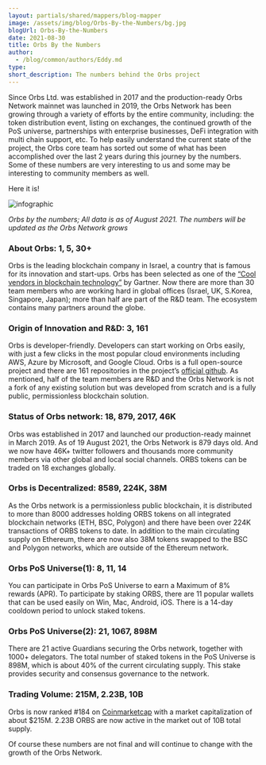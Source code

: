```yaml
---
layout: partials/shared/mappers/blog-mapper
image: /assets/img/blog/Orbs-By-the-Numbers/bg.jpg
blogUrl: Orbs-By-the-Numbers
date: 2021-08-30
title: Orbs By the Numbers 
author:
  - /blog/common/authors/Eddy.md
type:
short_description: The numbers behind the Orbs project
---
```


Since Orbs Ltd. was established in 2017 and the production-ready Orbs Network mainnet was launched in 2019, the Orbs Network has been growing through a variety of efforts by the entire community, including: the token distribution event, listing on exchanges, the continued growth of the PoS universe, partnerships with enterprise businesses, DeFi integration with multi chain support, etc. To help easily understand the current state of the project, the Orbs core team  has  sorted out some of what has been accomplished  over the last 2 years during this journey by the numbers. Some of these numbers are very interesting to us and some may be interesting to community members as well.

Here it is!

![infographic](/assets/img/blog/Orbs-By-the-Numbers/img1.jpg)

_Orbs by the numbers; All data is as of August 2021. The numbers will be updated as the Orbs Network grows_

### About Orbs: 1, 5, 30+

Orbs is the leading blockchain company in Israel, a country that is famous for its innovation and start-ups. Orbs has been selected as one of the [“Cool vendors in blockchain technology”](https://www.gartner.com/en/documents/3889066) by Gartner. Now there are more than 30 team members who are working hard in global offices (Israel, UK, S.Korea, Singapore, Japan); more than half are part of the R&D team. The ecosystem contains many partners around the globe.

### Origin of Innovation and R&D: 3, 161

Orbs is developer-friendly. Developers can start working on Orbs easily, with just a few clicks in the most popular cloud environments including AWS, Azure by Microsoft, and Google Cloud. Orbs is a full open-source project and there are 161 repositories in the project’s [official github](https://github.com/orbs-network). As mentioned, half of the team members are R&D and the Orbs Network is not a fork of any existing solution but was developed from scratch and is a fully public, permissionless blockchain solution.

### Status of Orbs network: 18, 879, 2017, 46K

Orbs was established in 2017 and launched our production-ready mainnet in March 2019. As of 19 August 2021, the Orbs Network is 879 days old. And we now have 46K+ twitter followers and thousands more community members via other global and local social channels. ORBS tokens can be traded on 18 exchanges globally.

### Orbs is Decentralized: 8589, 224K, 38M

As the Orbs network is a permissionless public blockchain, it is distributed to more than 8000 addresses holding ORBS tokens on all integrated blockchain networks (ETH, BSC, Polygon) and there have been over 224K transactions of ORBS tokens to date. In addition to the main circulating supply on Ethereum,  there are now also 38M tokens swapped to the BSC and Polygon networks, which are outside of the Ethereum network.

### Orbs PoS Universe(1): 8, 11, 14

You can participate in Orbs PoS Universe to earn a Maximum of 8% rewards (APR). To participate by staking ORBS, there are 11 popular wallets that can be used easily on Win, Mac, Android, iOS. There is a 14-day cooldown period to unlock staked tokens.

### Orbs PoS Universe(2): 21, 1067, 898M

There are 21 active Guardians securing the Orbs network, together with 1000+ delegators. The total number of staked tokens in the PoS Universe is 898M, which is about 40% of the current circulating supply. This stake provides security and consensus governance to the network.

### Trading Volume: 215M, 2.23B, 10B

Orbs is now ranked #184 on [Coinmarketcap](https://coinmarketcap.com/currencies/orbs/) with a market capitalization of about $215M. 2.23B ORBS are now active in the market out of 10B total supply.


Of course these numbers are not final and will continue to change with the growth of the Orbs Network.

